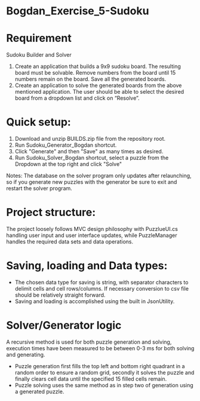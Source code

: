 # Bogdan_Exercise_5-Sudoku

# Requirement
Sudoku Builder and Solver

1. Create an application that builds a 9x9 sudoku board. The resulting board must be solvable. Remove numbers from the board until 15 numbers remain on the board. Save all the generated boards.
2. Create an application to solve the generated boards from the above mentioned application. The user should be able to select the desired board from a dropdown list and click on “Resolve”.

# Quick setup:
1. Download and unzip BUILDS.zip file from the repository root.
2. Run Sudoku_Generator_Bogdan shortcut.
3. Click "Generate" and then "Save" as many times as desired.
4. Run Sudoku_Solver_Bogdan shortcut, select a puzzle from the Dropdown at the top right and click "Solve"

Notes: The database on the solver program only updates after relaunching, so if you generate new puzzles with the generator be sure to exit and restart the solver program.

# Project structure:
The project loosely follows MVC design philosophy with PuzzlueUI.cs handling user input and user interface updates, while PuzzleManager handles the required data sets and data operations.

# Saving, loading and Data types:
- The chosen data type for saving is string, with separator characters to delimit cells and cell rows/columns. If necessary conversion to csv file should be relatively straight forward.
- Saving and loading is accomplished using the built in JsonUtility.

# Solver/Generator logic
A recursive method is used for both puzzle generation and solving, execution times have been measured to be between 0-3 ms for both solving and generating.
- Puzzle generation first fills the top left and bottom right quadrant in a random order to ensure a random grid, secondly it solves the puzzle and finally clears cell data until the specified 15 filled cells remain.
- Puzzle solving uses the same method as in step two of generation using a generated puzzle.
